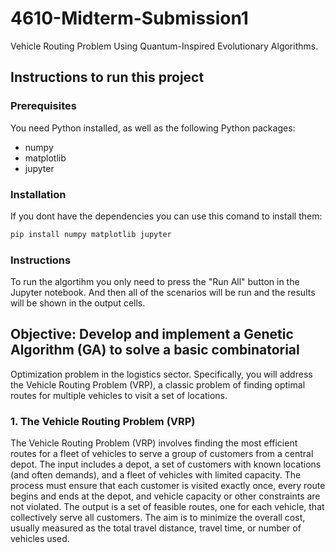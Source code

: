 # 4610-Midterm-Submission1

Vehicle Routing Problem Using Quantum-Inspired Evolutionary Algorithms.

## Instructions to run this project

### Prerequisites

You need Python installed, as well as the following Python packages:

- numpy
- matplotlib
- jupyter

### Installation

If you dont have the dependencies you can use this comand to install them:

```sh
pip install numpy matplotlib jupyter
```

### Instructions

To run the algortihm you only need to press the "Run All" button in the Jupyter notebook. And then all of the scenarios will be run and the results will be shown in the output cells.

## Objective: Develop and implement a Genetic Algorithm (GA) to solve a basic combinatorial

Optimization problem in the logistics sector. Specifically, you will address the Vehicle Routing
Problem (VRP), a classic problem of finding optimal routes for multiple vehicles to visit a set
of locations.

### 1. The Vehicle Routing Problem (VRP)

The Vehicle Routing Problem (VRP) involves finding the most efficient routes for a fleet of
vehicles to serve a group of customers from a central depot. The input includes a depot, a set
of customers with known locations (and often demands), and a fleet of vehicles with limited
capacity. The process must ensure that each customer is visited exactly once, every route begins
and ends at the depot, and vehicle capacity or other constraints are not violated. The output is
a set of feasible routes, one for each vehicle, that collectively serve all customers. The aim is
to minimize the overall cost, usually measured as the total travel distance, travel time, or
number of vehicles used.
